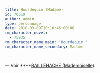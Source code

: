 ```yaml
---
title: Hourdequin (Madame)
id: 76619
author: admin
type: personnage
date: 2010-03-09T10:10:46+00:00
rm_character_novel:
  - 75935
rm_character_name_main: 'Hourdequin '
rm_character_name_secondary: Madame

---
```

— Voir ****<a href="/personnage/BAILLEHACHE-mademoiselle/" target="_self">BAILLEHACHE (Mademoiselle)</a>.